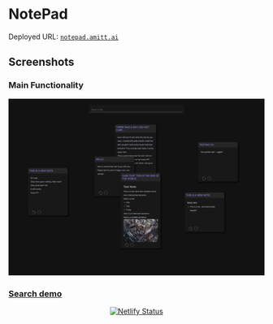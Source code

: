 # NotePad

Deployed URL: [`notepad.amitt.ai`](https://notepad.amitt.ai)

## Screenshots

### Main Functionality

![main screenshot](./assets/screenshot-01.png)

### [Search demo](https://www.loom.com/share/54e50eccb5fd4801aba995794728bbc5)

<div align="center">

[![Netlify Status](https://api.netlify.com/api/v1/badges/7669a34d-cdec-432a-b73d-d484cf51f3a5/deploy-status)](https://app.netlify.com/sites/splendid-semolina-497a66/deploys)

</div>
